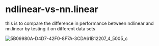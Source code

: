 # ndlinear-vs-nn.linear
this is to compare the difference in performance between ndlinear and nn.linear by testing it on different data sets

![5B09980A-D4D7-42F0-8F7A-3CDA61B12207_4_5005_c](https://github.com/user-attachments/assets/0380d496-3efa-440b-a744-02b1c9c3ec76)

